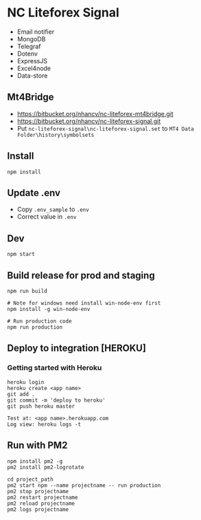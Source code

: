 # NC Liteforex Signal

- Email notifier
- MongoDB
- Telegraf
- Dotenv
- ExpressJS
- Excel4node
- Data-store

## Mt4Bridge
- https://bitbucket.org/nhancv/nc-liteforex-mt4bridge.git
- https://bitbucket.org/nhancv/nc-liteforex-signal.git
- Put `nc-liteforex-signal\nc-liteforex-signal.set` to `MT4 Data Folder\history\symbolsets`

## Install
```
npm install
```

## Update .env
- Copy `.env_sample` to `.env`
- Correct value in `.env`

## Dev
```
npm start
```

## Build release for prod and staging
```
npm run build

# Note for windows need install win-node-env first
npm install -g win-node-env

# Run production code
npm run production
```

## Deploy to integration [HEROKU]

### Getting started with Heroku
```
heroku login
heroku create <app name>
git add .
git commit -m 'deploy to heroku'
git push heroku master

Test at: <app name>.herokuapp.com
Log view: heroku logs -t
```

## Run with PM2
```
npm install pm2 -g
pm2 install pm2-logrotate

cd project_path
pm2 start npm --name projectname -- run production
pm2 stop projectname
pm2 restart projectname
pm2 reload projectname
pm2 logs projectname
```
